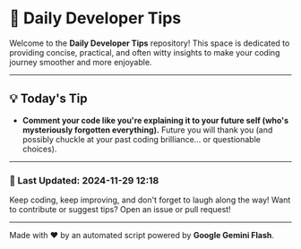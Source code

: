 
# 🌟 Daily Developer Tips

Welcome to the **Daily Developer Tips** repository! This space is dedicated to providing concise, practical, and often witty insights to make your coding journey smoother and more enjoyable.

---

## 💡 Today's Tip

- **Comment your code like you're explaining it to your future self (who's mysteriously forgotten everything).**  Future you will thank you (and possibly chuckle at your past coding brilliance... or questionable choices).

---

### 📅 Last Updated: 2024-11-29 12:18

Keep coding, keep improving, and don't forget to laugh along the way! Want to contribute or suggest tips? Open an issue or pull request!

---

Made with ❤️ by an automated script powered by **Google Gemini Flash**.
